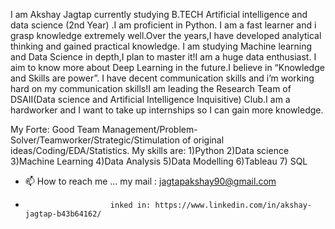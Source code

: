 I am Akshay Jagtap currently studying B.TECH Artificial intelligence and data science (2nd Year) .I am proficient in Python.
I am a fast learner and i grasp knowledge extremely well.Over the years,I have developed analytical thinking and gained practical knowledge.
I am studying Machine learning and Data Science in depth,I plan to master it!I am a huge data enthusiast.
I aim to know more about Deep Learning in the future.I believe in “Knowledge and Skills are power”.
I have decent communication skills and i’m working hard on my communication skills!I am leading the 
Research Team of DSAII(Data science and Artificial Intelligence Inquisitive) Club.I am a hardworker and I want to take up internships so I can gain more knowledge.

My Forte:
Good Team Management/Problem-Solver/Teamworker/Strategic/Stimulation of original ideas/Coding/EDA/Statistics.
My skills are:
1)Python
2)Data science
3)Machine Learning
4)Data Analysis
5)Data Modelling
6)Tableau
7) SQL

- 📫 How to reach me ...  my mail : jagtapakshay90@gmail.com
-                        inked in: https://www.linkedin.com/in/akshay-jagtap-b43b64162/

<!---
akshxyjagtap/akshxyjagtap is a ✨ special ✨ repository because its `README.md` (this file) appears on your GitHub profile.
You can click the Preview link to take a look at your changes.
--->
